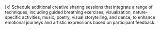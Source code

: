 [x] Schedule additional creative sharing sessions that integrate a range of techniques, including guided breathing exercises, visualization, nature-specific activities, music, poetry, visual storytelling, and dance, to enhance emotional journeys and artistic expressions based on participant feedback.